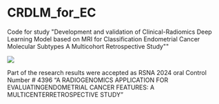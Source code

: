 # CRDLM_for_EC
Code for study "Development and validation of Clinical-Radiomics Deep Learning Model based on MRI for Classification Endometrial Cancer Molecular Subtypes A Multicohort Retrospective Study""

 ![](https://github.com/haijiewangmri/CRDLM_for_EC/blob/main/EC%20code/figure2.jpg)

Part of the research results were accepted as RSNA 2024 oral Control Number # 4396 
“A RADIOGENOMICS APPLICATION FOR EVALUATINGENDOMETRIAL CANCER FEATURES: A MULTICENTERRETROSPECTIVE STUDY”
